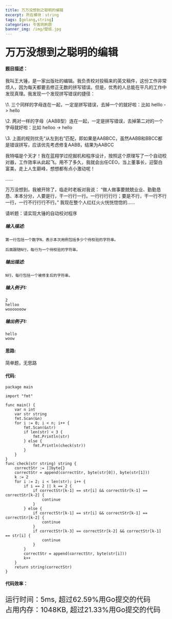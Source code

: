 ```yaml
---
title: 万万没想到之聪明的编辑
excerpt: 所在模块：string
tags: [golang,string]
categories: 牛客网刷题
banner_img: /img/壁纸.jpg
---
```


### <font size=6px>万万没想到之聪明的编辑</font>

#### 题目描述：

我叫王大锤，是一家出版社的编辑。我负责校对投稿来的英文稿件，这份工作非常烦人，因为每天都要去修正无数的拼写错误。但是，优秀的人总能在平凡的工作中发现真理。我发现一个发现拼写错误的捷径：

\1. 三个同样的字母连在一起，一定是拼写错误，去掉一个的就好啦：比如 helllo -> hello

\2. 两对一样的字母（AABB型）连在一起，一定是拼写错误，去掉第二对的一个字母就好啦：比如 helloo -> hello

\3. 上面的规则优先“从左到右”匹配，即如果是AABBCC，虽然AABB和BBCC都是错误拼写，应该优先考虑修复AABB，结果为AABCC

我特喵是个天才！我在蓝翔学过挖掘机和程序设计，按照这个原理写了一个自动校对器，工作效率从此起飞。用不了多久，我就会出任CEO，当上董事长，迎娶白富美，走上人生巅峰，想想都有点小激动呢！

……

万万没想到，我被开除了，临走时老板对我说： “做人做事要兢兢业业、勤勤恳恳、本本分分，人要是行，干一行行一行。一行行行行行；要是不行，干一行不行一行，一行不行行行不行。” 我现在整个人红红火火恍恍惚惚的……

请听题：请实现大锤的自动校对程序



##### **输入描述:**

```
第一行包括一个数字N，表示本次用例包括多少个待校验的字符串。

后面跟随N行，每行为一个待校验的字符串。
```



##### **输出描述:**

```
N行，每行包括一个被修复后的字符串。
```



##### **输入例子1:**

```
2
helloo
wooooooow
```



##### **输出例子1:**

```
hello
woow
```

#### 思路:

简单题，无思路

#### 代码:

```golang
package main

import "fmt"

func main() {
	var n int
	var str string
	fmt.Scan(&n)
	for i := 0; i < n; i++ {
		fmt.Scan(&str)
		if len(str) < 3 {
			fmt.Println(str)
		} else {
			fmt.Println(check(str))
		}
	}
}
func check(str string) string {
	correctStr := []byte{}
	correctStr = append(correctStr, byte(str[0]), byte(str[1]))
	k := 2
	for i := 2; i < len(str); i++ {
		if i == 2 || k == 2 {
			if correctStr[k-1] == str[i] && correctStr[k-1] == correctStr[k-2] {
				continue
			}
		} else {
			if correctStr[k-1] == str[i] && correctStr[k-1] == correctStr[k-2] {
				continue
			}
			if correctStr[k-3] == correctStr[k-2] && correctStr[k-1] == str[i] {
				continue
			}
		}
		correctStr = append(correctStr, byte(str[i]))
		k++
	}
	return string(correctStr)
}

```

#### 代码效率：

<p class="note note-primary"; style="font-size:22px">
   运行时间：5ms, 超过62.59%用Go提交的代码<br>
  占用内存：1048KB, 超过21.33%用Go提交的代码
</p>

